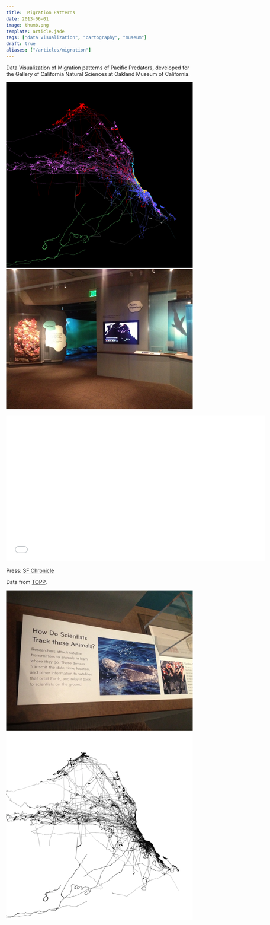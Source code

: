 ```yaml
---
title:  Migration Patterns
date: 2013-06-01
image: thumb.png
template: article.jade
tags: ["data visualization", "cartography", "museum"]
draft: true
aliases: ["/articles/migration"]
---
```


<span class="more"></span>
Data Visualization of Migration patterns of Pacific Predators, developed for the Gallery of California Natural Sciences at Oakland Museum of California.

![migration](migration.png)
![migration](gallery.jpg)

<iframe src="//player.vimeo.com/video/70824261?title=0&amp;byline=0&amp;portrait=0&amp;color=ffffff&amp;autoplay=1&amp;loop=1" width="700" height="393" frameborder="0" webkitallowfullscreen mozallowfullscreen allowfullscreen></iframe>

Press: [SF Chronicle](http://www.sfgate.com/art/article/Oakland-Museum-of-Calif-Grand-reopening-4543144.php)

Data from [TOPP](http://www.topp.org/).

![migration](tag.jpg)
![migration](blackLines.png)
